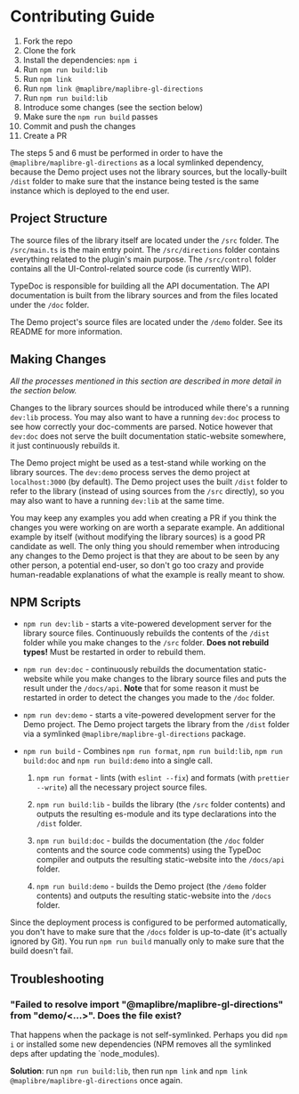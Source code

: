 # Contributing Guide

1. Fork the repo
2. Clone the fork
3. Install the dependencies: `npm i`
4. Run `npm run build:lib`
5. Run `npm link`
6. Run `npm link @maplibre/maplibre-gl-directions`
7. Run `npm run build:lib`
8. Introduce some changes (see the section below)
9. Make sure the `npm run build` passes
10. Commit and push the changes
11. Create a PR

The steps 5 and 6 must be performed in order to have the `@maplibre/maplibre-gl-directions` as a local symlinked dependency, because the Demo project uses not the library sources, but the locally-built `/dist` folder to make sure that the instance being tested is the same instance which is deployed to the end user.

## Project Structure

The source files of the library itself are located under the `/src` folder. The `/src/main.ts` is the main entry point. The `/src/directions` folder contains everything related to the plugin's main purpose. The `/src/control` folder contains all the UI-Control-related source code (is currently WIP).

TypeDoc is responsible for building all the API documentation. The API documentation is built from the library sources and from the files located under the `/doc` folder.

The Demo project's source files are located under the `/demo` folder. See its README for more information.

## Making Changes

_All the processes mentioned in this section are described in more detail in the section below._

Changes to the library sources should be introduced while there's a running `dev:lib` process. You may also want to have a running `dev:doc` process to see how correctly your doc-comments are parsed. Notice however that `dev:doc` does not serve the built documentation static-website somewhere, it just continuously rebuilds it.

The Demo project might be used as a test-stand while working on the library sources. The `dev:demo` process serves the demo project at `localhost:3000` (by default). The Demo project uses the built `/dist` folder to refer to the library (instead of using sources from the `/src` directly), so you may also want to have a running `dev:lib` at the same time.

You may keep any examples you add when creating a PR if you think the changes you were working on are worth a separate example. An additional example by itself (without modifying the library sources) is a good PR candidate as well. The only thing you should remember when introducing any changes to the Demo project is that they are about to be seen by any other person, a potential end-user, so don't go too crazy and provide human-readable explanations of what the example is really meant to show.

## NPM Scripts

- `npm run dev:lib` - starts a vite-powered development server for the library source files. Continuously rebuilds the contents of the `/dist` folder while you make changes to the `/src` folder. **Does not rebuild types!** Must be restarted in order to rebuild them.

- `npm run dev:doc` - continuously rebuilds the documentation static-website while you make changes to the library source files and puts the result under the `/docs/api`. **Note** that for some reason it must be restarted in order to detect the changes you made to the `/doc` folder.

- `npm run dev:demo` - starts a vite-powered development server for the Demo project. The Demo project targets the library from the `/dist` folder via a symlinked `@maplibre/maplibre-gl-directions` package.

- `npm run build` - Combines `npm run format`, `npm run build:lib`, `npm run build:doc` and `npm run build:demo` into a single call.

  1. `npm run format` - lints (with `eslint --fix`) and formats (with `prettier --write`) all the necessary project source files.

  2. `npm run build:lib` - builds the library (the `/src` folder contents) and outputs the resulting es-module and its type declarations into the `/dist` folder.

  3. `npm run build:doc` - builds the documentation (the `/doc` folder contents and the source code comments) using the TypeDoc compiler and outputs the resulting static-website into the `/docs/api` folder.

  4. `npm run build:demo` - builds the Demo project (the `/demo` folder contents) and outputs the resulting static-website into the `/docs` folder.

Since the deployment process is configured to be performed automatically, you don't have to make sure that the `/docs` folder is up-to-date (it's actually ignored by Git). You run `npm run build` manually only to make sure that the build doesn't fail.

## Troubleshooting

### "Failed to resolve import "@maplibre/maplibre-gl-directions" from "demo/<...>". Does the file exist?

That happens when the package is not self-symlinked. Perhaps you did `npm i` or installed some new dependencies (NPM removes all the symlinked deps after updating the `node_modules).

**Solution**: run `npm run build:lib`, then run `npm link` and `npm link @maplibre/maplibre-gl-directions` once again.
